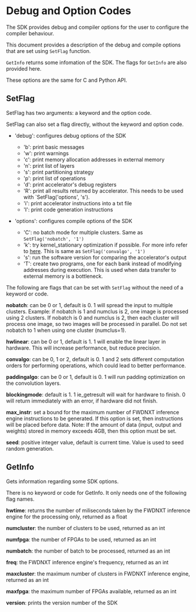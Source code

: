 # Debug and Option Codes

The SDK provides debug and compiler options for the user to configure the compiler behaviour.

This document provides a description of the debug and compile options that are set using `SetFlag` function.

`GetInfo` returns some infomation of the SDK. The flags for `GetInfo` are also provided here.

These options are the same for C and Python API.

## SetFlag

SetFlag has two arguments: a keyword and the option code.

SetFlag can also set a flag directly, without the keyword and option code.

- 'debug': configures debug options of the SDK
  * 'b': print basic messages
  * 'w': print warnings
  * 'c': print memory allocation addresses in external memory
  * 'n': print list of layers
  * 's': print partitioning strategy
  * 'p': print list of operations
  * 'd': print accelerator's debug registers
  * 'R': print all results returned by accelerator. This needs to be used with `SetFlag('options', 's').
  * 'i': print accelerator instructions into a txt file
  * 'I': print code generation instructions

- 'options': configures compile options of the SDK
  * 'C': no batch mode for multiple clusters. Same as `SetFlag('nobatch', '1')`
  * 'k': try kernel_stationary optimization if possible. For more info refer to [here](https://www.emc2-workshop.com/assets/docs/asplos-18/paper5.pdf).
  This is same as `SetFlag('convalgo', '1')`
  * 's': run the software version for comparing the accelerator's output
  * 'T': create two programs, one for each bank instead of modifying addresses during execution. This is used when data transfer to external memory is a bottleneck.

The following are flags that can be set with `SetFlag` without the need of a keyword or code.

**nobatch**: can be 0 or 1, default is 0. 1 will spread the input to multiple clusters.
 Example: if nobatch is 1 and numclus is 2, one image is processed using 2 clusters.
 If nobatch is 0 and numclus is 2, then each cluster will process one image, so two images will be processed in parallel.
 Do not set nobatch to 1 when using one cluster (numclus=1).

**hwlinear**: can be 0 or 1, default is 1. 1 will enable the linear layer in hardware. This will increase performance, but reduce precision.

**convalgo**: can be 0, 1 or 2, default is 0. 1 and 2 sets different computation orders for performing operations, which could lead to better performance.

**paddingalgo**: can be 0 or 1, default is 0. 1 will run padding optimization on the convolution layers.

**blockingmode**: default is 1. 1 ie_getresult will wait for hardware to finish. 0 will return immediately with an error, if hardware did not finish.

**max_instr**: set a bound for the maximum number of FWDNXT inference engine instructions to be generated. If this option is set, then instructions will be placed before data. Note: If the amount of data (input, output and weights) stored in memory exceeds 4GB, then this option must be set.

**seed**: positive integer value, default is current time. Value is used to seed random generation. 

## GetInfo

Gets information regarding some SDK options.

There is no keyword or code for GetInfo. It only needs one of the following flag names.

**hwtime**: returns the number of miliseconds taken by the FWDNXT inference engine for the processing only, returned as a float

**numcluster**: the number of clusters to be used, returned as an int

**numfpga**: the number of FPGAs to be used, returned as an int

**numbatch**: the number of batch to be processed, returned as an int

**freq**: the FWDNXT inference engine's frequency, returned as an int

**maxcluster**: the maximum number of clusters in FWDNXT inference engine, returned as an int

**maxfpga**: the maximum number of FPGAs available, returned as an int

**version**: prints the version number of the SDK

